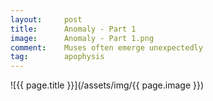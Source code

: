 ```yaml
---
layout:		post
title:		Anomaly - Part 1
image:		Anomaly - Part 1.png
comment:	Muses often emerge unexpectedly
tag:		apophysis
---
```


<span class="lightbox-trigger">
![{{ page.title }}](/assets/img/{{ page.image }})
</span>